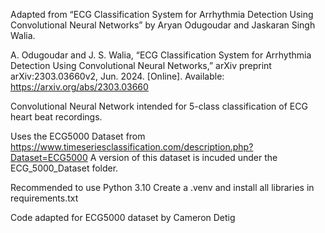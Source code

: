 Adapted from “ECG Classification System for Arrhythmia Detection Using Convolutional Neural Networks” by Aryan Odugoudar and Jaskaran Singh Walia.

A. Odugoudar and J. S. Walia, “ECG Classification System for Arrhythmia Detection Using Convolutional Neural Networks,” arXiv preprint arXiv:2303.03660v2, Jun. 2024. [Online]. Available: https://arxiv.org/abs/2303.03660

Convolutional Neural Network intended for 5-class classification of ECG heart beat recordings.

Uses the ECG5000 Dataset from https://www.timeseriesclassification.com/description.php?Dataset=ECG5000
A version of this dataset is incuded under the ECG_5000_Dataset folder.

Recommended to use Python 3.10
Create a .venv and install all libraries in requirements.txt

Code adapted for ECG5000 dataset by Cameron Detig